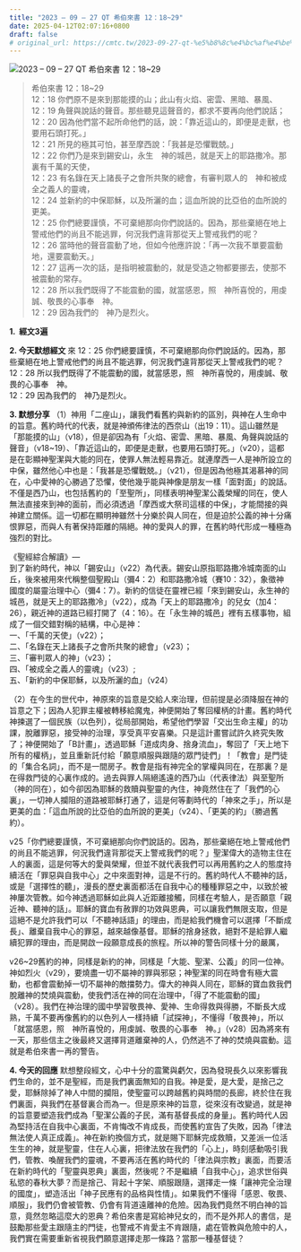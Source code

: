 ```yaml
---
title: "2023 – 09 – 27 QT 希伯來書 12：18~29"
date: 2025-04-12T02:07:16+0800
draft: false
# original_url: https://cmtc.tw/2023-09-27-qt-%e5%b8%8c%e4%bc%af%e4%be%86%e6%9b%b8-12%ef%bc%9a1829
---
```


![2023 – 09 – 27 QT  希伯來書 12：18\~29](/images/qt.jpg  "2023 – 09 – 27 QT  希伯來書 12：18\~29")

> 希伯來書 12：18\~29  
> 12：18 你們原不是來到那能摸的山；此山有火焰、密雲、黑暗、暴風、  
> 12：19 角聲與說話的聲音。那些聽見這聲音的，都求不要再向他們說話；  
> 12：20 因為他們當不起所命他們的話，說：「靠近這山的，即便是走獸，也要用石頭打死。」  
> 12：21 所見的極其可怕，甚至摩西說：「我甚是恐懼戰兢。」  
> 12：22 你們乃是來到錫安山，永生　神的城邑，就是天上的耶路撒冷。那裏有千萬的天使，  
> 12：23 有名錄在天上諸長子之會所共聚的總會，有審判眾人的　神和被成全之義人的靈魂，  
> 12：24 並新約的中保耶穌，以及所灑的血；這血所說的比亞伯的血所說的更美。  
> 12：25 你們總要謹慎，不可棄絕那向你們說話的。因為，那些棄絕在地上警戒他們的尚且不能逃罪，何況我們違背那從天上警戒我們的呢？  
> 12：26 當時他的聲音震動了地，但如今他應許說：「再一次我不單要震動地，還要震動天。」  
> 12：27 這再一次的話，是指明被震動的，就是受造之物都要挪去，使那不被震動的常存。  
> 12：28 所以我們既得了不能震動的國，就當感恩，照　神所喜悅的，用虔誠、敬畏的心事奉　神。  
> 12：29 因為我們的　神乃是烈火。

**1.  經文3遍**

**2. 今天默想經文**
來 12：25 你們總要謹慎，不可棄絕那向你們說話的。因為，那些棄絕在地上警戒他們的尚且不能逃罪，何況我們違背那從天上警戒我們的呢？  
12：28 所以我們既得了不能震動的國，就當感恩，照　神所喜悅的，用虔誠、敬畏的心事奉　神。  
12：29 因為我們的　神乃是烈火。

**3. 默想分享**
（1）神用「二座山」，讓我們看舊約與新約的區別，與神在人生命中的旨意。舊約時代的代表，就是神頒佈律法的西奈山（出19：11）。這山雖然是「那能摸的山」（v18），但是卻因為有「火焰、密雲、黑暗、暴風、角聲與說話的聲音」（v18\~19）、「靠近這山的，即便是走獸，也要用石頭打死。」（v20），這都是在彰顯神聖潔與大能的同在，使罪人無法輕易靠近。就連摩西一人是神所設立的中保，雖然他心中也是：「我甚是恐懼戰兢。」（v21），但是因為他極其渴慕神的同在，心中愛神的心勝過了恐懼，使他幾乎能與神像是朋友一樣「面對面」的說話。不僅是西乃山，也包括舊約的「至聖所」，同樣表明神聖潔公義榮耀的同在，使人無法直接來到神的面前，而必須透過「摩西或大祭司這樣的中保」，才能間接的與神建立關係。這一切都在顯明神雖然十分樂於與人同在，但是迫於公義的神十分痛恨罪惡，而與人有著保持距離的隔絕。神的愛與人的罪，在舊約時代形成一種極為強烈的對比。

《聖經綜合解讀》—  
到了新約時代，神以「錫安山」（v22）為代表。錫安山原指耶路撒冷城南面的山丘，後來被用來代稱整個聖殿山（彌4：2）和耶路撒冷城（賽10：32），象徵神國度的屬靈治理中心（彌4：7）。新約的信徒在靈裡已經「來到錫安山，永生神的城邑，就是天上的耶路撒冷」（v22），成為「天上的耶路撒冷」的兒女（加4：26），親近神的道路已經打開了（4：16）。在「永生神的城邑」裡有五樣事物，組成了一個交錯對稱的結構，中心是神：  
一、「千萬的天使」（v22）；  
二、「名錄在天上諸長子之會所共聚的總會」（v23）；  
三、「審判眾人的神」（v23）；  
四、「被成全之義人的靈魂」（v23）;  
五、「新約的中保耶穌，以及所灑的血」（v24）

（2）在今生的世代中，神原來的旨意是交給人來治理，但前提是必須降服在神的旨意之下；因為人犯罪主權被轉移給魔鬼，神便開始了奪回權柄的計畫。舊約時代神揀選了一個民族（以色列），從局部開始，希望他們學習「交出生命主權」的功課，脫離罪惡，接受神的治理，享受真平安喜樂。只是這計畫嘗試許久終究失敗了；神便開始了「B計畫」，透過耶穌「道成肉身、捨身流血」，奪回了「天上地下所有的權柄」，並且重新託付給「願意順服與跟隨的眾門徒們」！「教會」是門徒的「集合名詞」，而不是一間房子。教會是指有神完全的掌權與同在，在那裏？是在得救門徒的心裏作成的。過去與罪人隔絕遙遠的西乃山（代表律法）與至聖所（神的同在），如今卻因為耶穌的救贖與聖靈的內住，神竟然住在了「我們的心裏」，一切神人攔阻的道路被耶穌打通了，這是何等劃時代的「神來之手」，所以是更美的血：「這血所說的比亞伯的血所說的更美」（v24）、「更美的約」（勝過舊約）。

v25「你們總要謹慎，不可棄絕那向你們說話的。因為，那些棄絕在地上警戒他們的尚且不能逃罪，何況我們違背那從天上警戒我們的呢？」聖潔偉大的造物主住在人的裏面，這是何等大的愛與榮耀，但並不就代表我們可以再用舊約之人的態度持續活在「罪惡與自我中心」之中來面對神，這是不行的。舊約時代人不聽神的話，或是「選擇性的聽」，漫長的歷史裏面都活在自我中心的種種罪惡之中，以致於被神屢次管教。如今神透過耶穌如此與人近距離接觸，同樣在考驗人，是否願意「親近神、聽神的話」。耶穌的寶血有赦罪的功效與恩典，可以讓我們無限支取，但是這絕不是允許我們可以「不聽神話語」的理由，而是給我們機會可以選擇「不斷成長」、離棄自我中心的罪惡，越來越像基督。耶穌的捨身拯救，絕對不是給罪人繼續犯罪的理由，而是開啟一段願意成長的旅程。所以神的警告同樣十分的嚴厲，

v26\~29舊約的神，同樣是新約的神，同樣是「大能、聖潔、公義」的同一位神。神如烈火（v29），要燒盡一切不屬神的罪與邪惡；神聖潔的同在時會有極大震動，也都會震動掉一切不屬神的敵擋勢力。偉大的神與人同在，耶穌的寶血救我們脫離神的焚燒與震動，使我們活在神的同在治理中，「得了不能震動的國」（v28）。我們在神治理的國中學習敬畏神、愛神、生命得救與得勝，不斷長大成熟，千萬不要再像舊約的以色列人一樣持續「試探神」，不懂得「敬畏神」，所以「就當感恩，照　神所喜悅的，用虔誠、敬畏的心事奉　神。」（v28）因為將來有一天，那些信主之後最終又選擇背道離棄神的人，仍然逃不了神的焚燒與震動。這就是希伯來書一再的警告。

**4. 今天的回應**
默想整段經文，心中十分的震驚與虧欠，因為發現長久以來影響我們生命的，並不是聖經，而是我們裏面無知的自我。神是愛，是大愛，是捨己之愛，耶穌除掉了神人中間的攔阻，使聖靈可以跨越舊約與時間的長廊，終於住在我們裏面，與我們在基督裏合而為一。但是原來神的旨意，從來沒有改變過，就是神的旨意要塑造我們成為「聖潔公義的子民，滿有基督長成的身量」。舊約時代人因為堅持活在自我中心裏面，不肯悔改不肯成長，而使舊約宣告了失敗，因為「律法無法使人真正成義」。神在新約換個方式，就是賜下耶穌完成救贖，又差派一位活生生的神，就是聖靈，住在人心裏，把律法放在我們的「心上」，時刻感動吸引我們，管教、喚醒我們的靈魂，不要再活在舊約時代的「律法與宗教」裏面，而要活在新約時代的「聖靈與恩典」裏面，然後呢？不是繼續「自我中心」，追求世俗與私慾的春秋大夢？而是捨己、背起十字架、順服跟隨，選擇走一條「讓神完全治理的國度」，塑造活出「神子民應有的品格與性情」。如果我們不懂得「感恩、敬畏、順服」，我們仍會被管教、仍會有背道遠離神的危險。因為我們竟然不明白神的旨意，竟然忽略這麼大的恩典？希伯來書是寫給神兒女的，而不是外邦人的書信，是鼓勵那些愛主跟隨主的門徒，也警戒不肯愛主不肯跟隨，處在管教與危險中的人，我們實在需要重新省視我們願意選擇走那一條路？當那一種基督徒？
